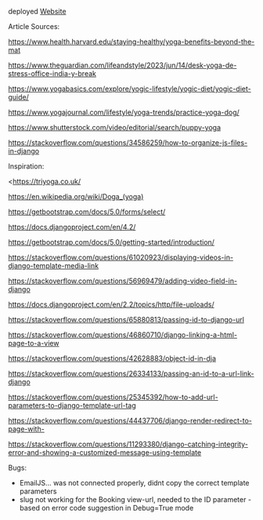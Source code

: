 deployed [Website](https://downwarddog.herokuapp.com/)

Article Sources:

https://www.health.harvard.edu/staying-healthy/yoga-benefits-beyond-the-mat

https://www.theguardian.com/lifeandstyle/2023/jun/14/desk-yoga-de-stress-office-india-y-break

https://www.yogabasics.com/explore/yogic-lifestyle/yogic-diet/yogic-diet-guide/

https://www.yogajournal.com/lifestyle/yoga-trends/practice-yoga-dog/

https://www.shutterstock.com/video/editorial/search/puppy-yoga

https://stackoverflow.com/questions/34586259/how-to-organize-js-files-in-django

Inspiration:

<<https://triyoga.co.uk/>

https://en.wikipedia.org/wiki/Doga_(yoga)

https://getbootstrap.com/docs/5.0/forms/select/

https://docs.djangoproject.com/en/4.2/

<https://getbootstrap.com/docs/5.0/getting-started/introduction/>

<https://stackoverflow.com/questions/61020923/displaying-videos-in-django-template-media-link>

https://stackoverflow.com/questions/56969479/adding-video-field-in-django

https://docs.djangoproject.com/en/2.2/topics/http/file-uploads/

<https://stackoverflow.com/questions/65880813/passing-id-to-django-url>

https://stackoverflow.com/questions/46860710/django-linking-a-html-page-to-a-view

https://stackoverflow.com/questions/42628883/object-id-in-dja

<https://stackoverflow.com/questions/26334133/passing-an-id-to-a-url-link-django>

https://stackoverflow.com/questions/25345392/how-to-add-url-parameters-to-django-template-url-tag

<https://stackoverflow.com/questions/44437706/django-render-redirect-to-page-with->

<https://stackoverflow.com/questions/11293380/django-catching-integrity-error-and-showing-a-customized-message-using-template>


Bugs:
- EmailJS... was not connected properly, didnt copy the correct template parameters
- slug not working for the Booking view-url, needed to the ID parameter - based on error code suggestion in Debug=True mode